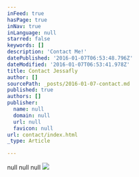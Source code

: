 ```yaml
---
inFeed: true
hasPage: true
inNav: true
inLanguage: null
starred: false
keywords: []
description: 'Contact Me!'
datePublished: '2016-01-07T06:53:48.796Z'
dateModified: '2016-01-07T06:53:41.978Z'
title: Contact Jessafly
author: []
sourcePath: _posts/2016-01-07-contact.md
published: true
authors: []
publisher:
  name: null
  domain: null
  url: null
  favicon: null
url: contact/index.html
_type: Article

---
```

null
null
null
![](https://s3-us-west-2.amazonaws.com/the-grid-img/p/1b55a7bb831abf0d27089f06954ed1349265248e.jpg)